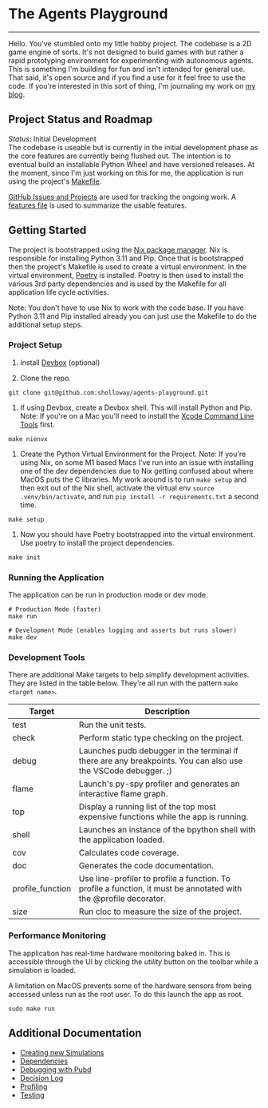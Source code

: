# The Agents Playground
- - -
Hello. You've stumbled onto my little hobby project. The codebase is a 2D game 
engine of sorts. It's not designed to build games with but rather a rapid prototyping
environment for experimenting with autonomous agents. This is something I'm 
building for fun and isn't intended for general use. That said, it's open source
and if you find a use for it feel free to use the code. If you're interested in
this sort of thing, I'm journaling my work on [my blog](https://samuelholloway.com/tags/agent-playground/).

## Project Status and Roadmap
_Status_: Initial Development  
The codebase is useable but is currently in the initial development phase as 
the core features are currently being flushed out. The intention is to eventual build an 
installable Python Wheel and have versioned releases. At the moment, since I'm 
just working on this for me, the application is run using the project's [Makefile](./Makefile).

[GitHub Issues and Projects](https://github.com/sholloway/agents-playground/projects/1) 
are used for tracking the ongoing work. A [features file](./docs/features.txt) is used to summarize the 
usable features.

## Getting Started
The project is bootstrapped using the [Nix package manager](https://nixos.org/).
Nix is responsible for installing Python 3.11 and Pip. Once that is bootstrapped 
then the project's Makefile is used to create a virtual environment. In the virtual
environment, [Poetry](https://python-poetry.org/) is installed. Poetry is then 
used to install the various 3rd party dependencies and is used by the Makefile 
for all application life cycle activities.

Note: You don't have to use Nix to work with the code base. If you have Python
3.11 and Pip installed already you can just use the Makefile to do the additional 
setup steps.

### Project Setup
1. Install [Devbox](https://www.jetify.com/devbox/docs/quickstart/) (optional)

2. Clone the repo.
```shell
git clone git@github.com:sholloway/agents-playground.git
```

1. If using Devbox, create a Devbox shell. This will install Python and Pip. 
Note: If you're on a Mac you'll need to install the [Xcode Command Line Tools](https://mac.install.guide/commandlinetools/index.html) first.
```shell
make nienvx
```

1. Create the Python Virtual Environment for the Project.
Note: If you're using Nix, on some M1 based Macs I've run into an issue with installing
one of the dev dependencies due to Nix getting confused about where MacOS puts 
the C libraries. My work around is to run `make setup` and then exit out of the Nix
shell, activate the virtual env `source .venv/bin/activate`, and run 
`pip install -r requirements.txt` a second time.
```shell
make setup
```

1. Now you should have Poetry bootstrapped into the virtual environment. 
Use poetry to install the project dependencies.
```shell
make init
```

### Running the Application
The application can be run in production mode or dev mode.
```shell
# Production Mode (faster)
make run

# Development Mode (enables logging and asserts but runs slower)
make dev
```

### Development Tools
There are additional Make targets to help simplify development activities. 
They are listed in the table below. They're all run with the pattern `make <target name>`.

| Target | Description                                                                                                   |
| ------ | ------------------------------------------------------------------------------------------------------------- |
| test   | Run the unit tests.                                                                                           |
| check  | Perform static type checking on the project.                                                                  |
| debug  | Launches pudb debugger in the terminal if there are any breakpoints. You can also use the VSCode debugger. ;) |
| flame  | Launch's py-spy profiler and generates an interactive flame graph.                                            |
| top    | Display a running list of the top most expensive functions while the app is running.                          |
| shell  | Launches an instance of the bpython shell with the application loaded.                                        |
| cov | Calculates code coverage. |
| doc | Generates the code documentation. |
| profile_function | Use line-profiler to profile a function. To profile a function, it must be annotated with the @profile decorator. |
| size | Run cloc to measure the size of the project. | 

### Performance Monitoring
The application has real-time hardware monitoring baked in. This is accessible 
through the UI by clicking the _utility_ button on the toolbar while a simulation
is loaded.

A limitation on MacOS prevents some of the hardware sensors from being accessed 
unless run as the root user. To do this launch the app as root.

```shell
sudo make run
```

## Additional Documentation

- [Creating new Simulations](./docs/creating_sims.md)
- [Dependencies](./docs/dependencies.md)
- [Debugging with Pubd](./docs/debugging.md)
- [Decision Log](./docs/decisions_log.md)
- [Profiling](./docs/profiling.md)
- [Testing](./docs/testing.md)
